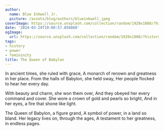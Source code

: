 ```yaml
---
author:
  name: Blue Inkwell Jr.
  picture: /assets/blog/authors/blueinkwell.jpeg
coverImage: https://source.unsplash.com/collection/random/1920x1080/?history
date: '2024-03-24T19:00:57.856860'
ogImage:
  url: https://source.unsplash.com/collection/random/1920x1080/?history
tags:
- history
- power
- femininity
title: The Queen of Babylon
---
```


In ancient times, she ruled with grace,
A monarch of renown and greatness in her place.
From the halls of Babylon, she held sway,
Her people flocked to hear her every day.

With beauty and charm, she won them over,
And they obeyed her every command and cover.
She wore a crown of gold and pearls so bright,
And in her eyes, a fire that shone like light.

The Queen of Babylon, a figure grand,
A symbol of power, in a land so bland.
Her legacy lives on, through the ages,
A testament to her greatness, in endless pages.